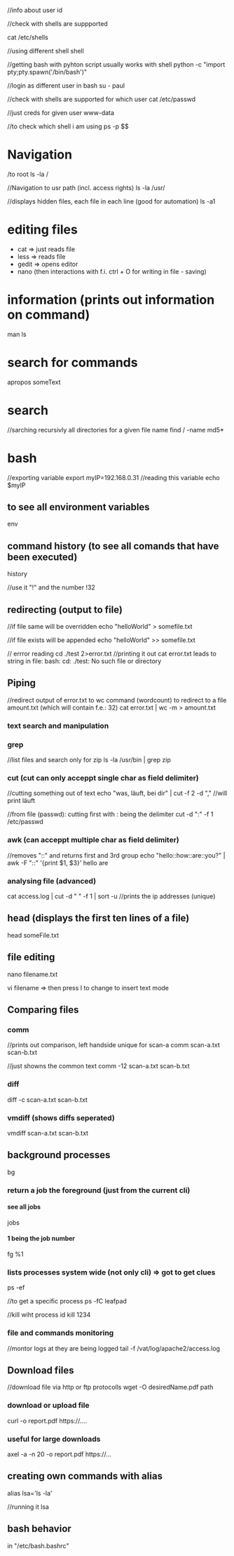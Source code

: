 //info about user
id

//check with shells are suppported 

cat /etc/shells 

//using different shell
shell

//getting bash with pyhton script usually works with shell
python -c "import pty;pty.spawn('/bin/bash')" 

//login as different user in bash
su - paul

//check with shells are supported for which user
cat /etc/passwd

//just creds for given user www-data


//to check which shell i am using
ps -p $$

# Navigation 
/to root
ls -la /

//Navigation to usr path (incl. access rights)
ls -la /usr/

//displays hidden files, each file in each line (good for automation)
ls -a1



# editing files
* cat => just reads file
* less => reads file
* gedit => opens editor
* nano (then interactions with f.i. ctrl + O for writing in file - saving)

# information (prints out information on command)
man ls 

# search for commands 
apropos someText

# search

//sarching recursivly all directories for a given file name
find / -name  md5*


# bash
//exporting variable
export myIP=192.168.0.31
//reading this variable
echo $myIP

## to see all environment variables
env

## command history (to see all comands that have been executed)
history 

//use it "!" and the number
!32

## redirecting (output to file)

//if file same will be overridden
echo "helloWorld" > somefile.txt

//if file exists will be appended
echo "helloWorld" >> somefile.txt

// errror reading
cd ./test 2>error.txt
//printing it out
cat error.txt leads to string in file: bash: cd: ./test: No such file or directory

## Piping
//redirect output of error.txt to wc command (wordcount) to redirect to a file amount.txt (which will contain f.e.: 32)
cat error.txt | wc -m > amount.txt

### text search and manipulation
### grep
//list files and search only for zip
ls -la /usr/bin | grep zip

### cut (cut can only acceppt single char as field delimiter)
//cutting something out of text
 echo "was, läuft, bei dir" | cut -f 2 -d ","
 //will print
 läuft

//from file (passwd): cutting first with : being the delimiter
cut -d ":" -f 1 /etc/passwd

### awk (can acceppt multiple char as field delimiter)
//removes "::" and returns first and 3rd group
echo "hello::how::are::you?" | awk -F "::" '{print $1, $3}'
hello are

### analysing file (advanced)
cat access.log | cut -d " " -f 1 | sort -u
//prints the ip addresses (unique)

## head (displays the first ten lines of a file)
head someFile.txt

## file editing
nano filename.txt

vi filename => then press I to change to insert text mode

## Comparing files
### comm
//prints out comparison, left handside unique for scan-a
comm scan-a.txt scan-b.txt

//just showns the common text
comm -12 scan-a.txt scan-b.txt

### diff
diff -c scan-a.txt scan-b.txt

### vmdiff (shows diffs seperated)

vmdiff scan-a.txt scan-b.txt

## background processes
bg

### return a job the foreground (just from the current cli)
#### see all jobs 
jobs
#### 1 being the job number
fg %1

### lists processes system wide (not only cli) => got to get clues
ps -ef 

//to get a specific process
ps -fC leafpad

//kill wiht process id
kill 1234

### file and commands monitoring
//montor logs at they are being logged 
tail -f /vat/log/apache2/access.log

## Download files
//download file via http or ftp protocolls
wget -O desiredName.pdf path

### download or upload file 
curl -o report.pdf https://....

### useful for large downloads
axel -a -n 20 -o report.pdf https://...

## creating own commands with alias
 alias lsa='ls -la'

 //running it
 lsa

 ## bash behavior
 in "/etc/bash.bashrc"

